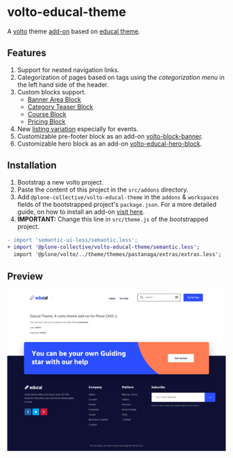 # volto-educal-theme

A [volto](https://plone.org/what-is-plone/volto) theme [add-on](https://6.dev-docs.plone.org/volto/addons/index.html) based on [educal theme](https://themeforest.net/item/educal-online-learning-and-education-vue-js-template/37099827).

## Features

1. Support for nested navigation links.
1. Categorization of pages based on tags using the _categorization menu_ in the left hand side of the header.
1. Custom blocks support.
   - [Banner Area Block](src/components/Blocks/BannerAreaBlock/README.md)
   - [Category Teaser Block](src/components/Blocks/CategoryTeaser/README.md)
   - [Course Block](src/components/Blocks/CourseBlock/README.md)
   - [Pricing Block](src/components/Blocks/PricingBlock/README.md)
1. New [listing variation](src/components/Blocks/Listing/README.md) especially for events.
1. Customizable pre-footer block as an add-on [volto-block-banner](https://github.com/collective/volto-block-banner).
1. Customizable hero block as an add-on [volto-educal-hero-block](https://github.com/collective/volto-educal-hero-block).

## Installation

1. Bootstrap a new volto project.
1. Paste the content of this project in the `src/addons` directory.
1. Add `@plone-collective/volto-educal-theme` in the `addons` & `workspaces` fields of the bootstrapped project's `package.json`. For a more detailed guide, on how to install an add-on [visit here](https://6.dev-docs.plone.org/volto/addons/index.html#loading-addon-configuration).
1. **IMPORTANT:** Change this line in `src/theme.js` of the bootstrapped project.

```diff
- import 'semantic-ui-less/semantic.less';
+ import '@plone-collective/volto-educal-theme/semantic.less';
  import '@plone/volto/../theme/themes/pastanaga/extras/extras.less';
```

## Preview

![image](/assets/github/preview.png)
